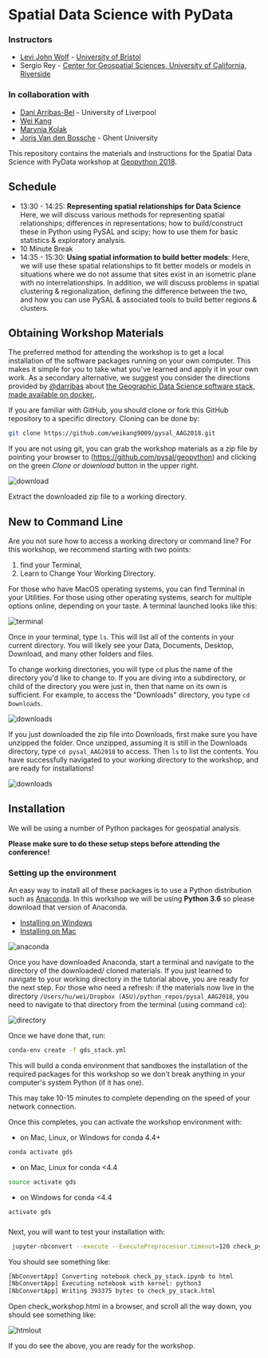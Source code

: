 # Spatial Data Science with PyData

### Instructors

- [Levi John Wolf](https://ljwolf.org) - [University of Bristol](http://www.bristol.ac.uk/geography/levi-j-wolf/overview.html)
- Sergio Rey - [Center for Geospatial Sciences, University of California, Riverside](http://spatial.ucr.edu/peopleRey.html)

### In collaboration with

- [Dani Arribas-Bel](http://darribas.org/) -  University of Liverpool
- [Wei Kang](http://spatial.ucr.edu/peopleKang.html)
- [Marynia Kolak](https://marynia.me)
- [Joris Van den Bossche](https://jorisvandenbossche.github.io/) - Ghent University 

This repository contains the materials and instructions for the Spatial Data Science with PyData workshop at [Geopython 2018](http://2018.geopython.net/#w0).

## Schedule

- 13:30 - 14:25: **Representing spatial relationships for Data Science** Here, we will discuss various methods for representing spatial relationships; differences in representations; how to build/construct these in Python using PySAL and scipy; how to use them for basic statistics & exploratory analysis. 
- 10 Minute Break
- 14:35 - 15:30: **Using spatial information to build better models**: Here, we will use these spatial relationships to fit better models or models in situations where we do not assume that sites exist in an isometric plane with no interrelationships. In addition, we will discuss problems in spatial clustering & regionalization, defining the difference between the two, and how you can use PySAL & associated tools to build better regions & clusters. 

## Obtaining Workshop Materials

The preferred method for attending the workshop is to get a local installation of the software packages running on your own computer. 
This makes it simple for you to take what you've learned and apply it in your own work. 
As a secondary alternative, we suggest you consider the directions provided by [@darribas](https://twitter.com/darribas) about [the Geographic Data Science software stack, made available on docker.](https://github.com/darribas/gds_env).

If you are familiar with GitHub, you should clone or fork this GitHub repository to a specific directory. Cloning can be done by:

```bash
git clone https://github.com/weikang9009/pysal_AAG2018.git
```

If you are not using git, you can grab the workshop materials as a zip file by pointing your browser to (https://github.com/pysal/geopython) and clicking on the green *Clone or download* button in the upper right.

![download](figs/download.png)

Extract the downloaded zip file to a working directory.

## New to Command Line

Are you not sure how to access a working directory or command line? For this workshop, we recommend starting with two points:

1. find your Terminal,
2. Learn to Change Your Working Directory.

For those who have MacOS operating systems, you can find Terminal in your Utilities. For those using other operating systems, search for multiple options online, depending on your taste. A terminal launched looks like this:

![terminal](figs/terminal.png)

Once in your terminal, type ```ls```. This will list all of the contents in your current directory. You will likely see your Data, Documents, Desktop, Download, and many other folders and files. 

To change working directories, you will type ```cd``` plus the name of the directory you'd like to change to. If you are diving into a subdirectory, or child of the directory you were just in, then that name on its own is sufficient. For example, to access the "Downloads" directory, you type ```cd Downloads```.

![downloads](figs/downloads.png)

If you just downloaded the zip file into Downloads, first make sure you have unzipped the folder. Once unzipped, assuming it is still in the Downloads directory, type ```cd pysal_AAG2018``` to access. Then ```ls``` to list the contents. You have successfully navigated to your working directory to the workshop, and are ready for installations!

![downloads](figs/workingdir.png)

## Installation

We will be using a number of Python packages for geospatial analysis. 

**Please make sure to do these setup steps before attending the conference!**

### Setting up the environment

An easy way to install all of these packages is to use a Python distribution such as [Anaconda](https://www.anaconda.com/download/#macos). In this workshop we will be using **Python 3.6** so please download that version of Anaconda. 

- [Installing on Windows](https://docs.anaconda.com/anaconda/install/windows)
- [Installing on Mac](https://docs.anaconda.com/anaconda/install/mac-os)

![anaconda](figs/anaconda.png)

Once you have downloaded Anaconda, start a terminal and navigate to the directory of the downloaded/ cloned materials. If you just learned to navigate to your working directory in the tutorial above, you are ready for the next step. For those who need a refresh: if the materials now live in the directory ```/Users/hu/wei/Dropbox (ASU)/python_repos/pysal_AAG2018```, you need to navigate to that directory from the terminal (using command ```cd```):

![directory](figs/directory.png)

Once we have done that, run:

```bash
conda-env create -f gds_stack.yml
```

This will build a conda environment that sandboxes the installation of the required packages for this workshop so we don't break anything in your computer's system Python (if it has one).

This may take 10-15 minutes to complete depending on the speed of your network connection.

Once this completes, you can activate the workshop environment with:

* on Mac, Linux, or Windows for conda 4.4+
```bash
conda activate gds
```
* on Mac, Linux for conda <4.4
```bash
source activate gds
```
* on Windows for conda <4.4
```bash
activate gds
```


###
Next, you will want to test your installation with:
```bash
 jupyter-nbconvert --execute --ExecutePreprocessor.timeout=120 check_py_stack.ipynb
```

You should see something like:
```bash
[NbConvertApp] Converting notebook check_py_stack.ipynb to html
[NbConvertApp] Executing notebook with kernel: python3
[NbConvertApp] Writing 393375 bytes to check_py_stack.html
```

Open check_workshop.html in a browser, and scroll all the way down, you should see something like:

![htmlout](figs/htmlout.png)

If you do see the above, you are ready for the workshop.
